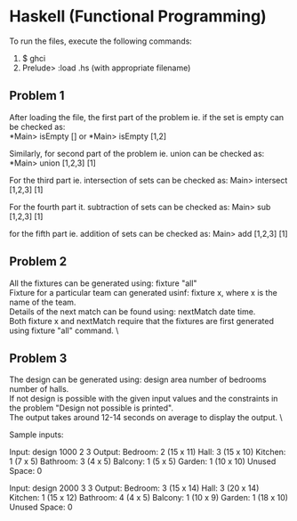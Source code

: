 # Haskell (Functional Programming)

To run the files, execute the following commands:
1. $ ghci
2. Prelude> :load <filename>.hs (with appropriate filename)

## Problem 1

After loading the file, the first part of the problem ie. if the set is empty can be checked as: \
\*Main> isEmpty [] or \*Main> isEmpty [1,2]

Similarly, for second part of the problem ie. union can be checked as: \
\*Main> union [1,2,3] [1]

For the third part ie. intersection of sets can be checked as:
Main> intersect [1,2,3] [1]

For the fourth part it. subtraction of sets can be checked as:
Main> sub [1,2,3] [1]

for the fifth part ie. addition of sets can be checked as:
Main> add [1,2,3] [1]

## Problem 2

All the fixtures can be generated using: fixture "all" \
Fixture for a particular team can generated usinf: fixture x, where x is the name of the team. \
Details of the next match can be found using: nextMatch date time. \
Both fixture x and nextMatch require that the fixtures are first generated using fixture "all" command. \

## Problem 3

The design can be generated using: design area number of bedrooms number of halls. \
If not design is possible with the given input values and the constraints in the problem "Design not possible is printed". \
The output takes around 12-14 seconds on average to display the output. \

Sample inputs:

Input: design 1000 2 3
Output: 
Bedroom: 2 (15 x 11)
Hall: 3 (15 x 10)
Kitchen: 1 (7 x 5)
Bathroom: 3 (4 x 5)
Balcony: 1 (5 x 5)
Garden: 1 (10 x 10)
Unused Space: 0

Input: design 2000 3 3
Output: 
Bedroom: 3 (15 x 14)
Hall: 3 (20 x 14)
Kitchen: 1 (15 x 12)
Bathroom: 4 (4 x 5)
Balcony: 1 (10 x 9)
Garden: 1 (18 x 10)
Unused Space: 0
